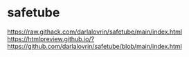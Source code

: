 # safetube

https://raw.githack.com/darlalovrin/safetube/main/index.html
https://htmlpreview.github.io/?https://github.com/darlalovrin/safetube/blob/main/index.html
